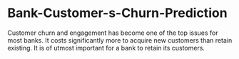 # Bank-Customer-s-Churn-Prediction
Customer churn and engagement has become one of the top issues for most banks. It costs significantly more to acquire new customers than retain existing. It is of utmost important for a bank to retain its customers.
